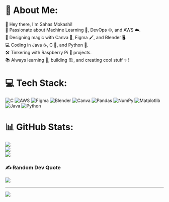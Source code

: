 # 💫 About Me:
👋 Hey there, I'm Sahas Mokashi!<br>🚀 Passionate about Machine Learning 🤖, DevOps ⚙️, and AWS ☁️.<br>🎨 Designing magic with Canva 🎨, Figma 🖌️, and Blender 🖥️.<br>💻 Coding in Java ☕, C 📘, and Python 🐍.<br>🛠️ Tinkering with Raspberry Pi 🍓 projects.<br>📚 Always learning 📖, building 🏗️, and creating cool stuff ✨!


# 💻 Tech Stack:
![C](https://img.shields.io/badge/c-%2300599C.svg?style=for-the-badge&logo=c&logoColor=white) ![AWS](https://img.shields.io/badge/AWS-%23FF9900.svg?style=for-the-badge&logo=amazon-aws&logoColor=white) ![Figma](https://img.shields.io/badge/figma-%23F24E1E.svg?style=for-the-badge&logo=figma&logoColor=white) ![Blender](https://img.shields.io/badge/blender-%23F5792A.svg?style=for-the-badge&logo=blender&logoColor=white) ![Canva](https://img.shields.io/badge/Canva-%2300C4CC.svg?style=for-the-badge&logo=Canva&logoColor=white) ![Pandas](https://img.shields.io/badge/pandas-%23150458.svg?style=for-the-badge&logo=pandas&logoColor=white) ![NumPy](https://img.shields.io/badge/numpy-%23013243.svg?style=for-the-badge&logo=numpy&logoColor=white) ![Matplotlib](https://img.shields.io/badge/Matplotlib-%23ffffff.svg?style=for-the-badge&logo=Matplotlib&logoColor=black) ![Java](https://img.shields.io/badge/java-%23ED8B00.svg?style=for-the-badge&logo=openjdk&logoColor=white) ![Python](https://img.shields.io/badge/python-3670A0?style=for-the-badge&logo=python&logoColor=ffdd54)
# 📊 GitHub Stats:
![](https://github-readme-stats.vercel.app/api?username=sahasdotio&theme=dark&hide_border=false&include_all_commits=false&count_private=false)<br/>
![](https://nirzak-streak-stats.vercel.app/?user=sahasdotio&theme=dark&hide_border=false)<br/>
![](https://github-readme-stats.vercel.app/api/top-langs/?username=sahasdotio&theme=dark&hide_border=false&include_all_commits=false&count_private=false&layout=compact)

### ✍️ Random Dev Quote
![](https://quotes-github-readme.vercel.app/api?type=horizontal&theme=radical)

---
[![](https://visitcount.itsvg.in/api?id=sahasdotio&icon=0&color=0)](https://visitcount.itsvg.in)

<!-- Proudly created with GPRM ( https://gprm.itsvg.in ) -->
